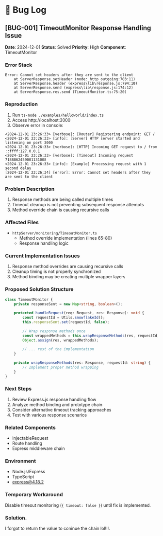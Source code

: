 # 🐛 Bug Log

## [BUG-001] TimeoutMonitor Response Handling Issue
**Date**: 2024-12-01
**Status**: Solved
**Priority**: High
**Component**: TimeoutMonitor

### Error Stack
```
Error: Cannot set headers after they are sent to the client
    at ServerResponse.setHeader (node:_http_outgoing:703:11)
    at ServerResponse.header (express\lib\response.js:794:10)
    at ServerResponse.send (express\lib\response.js:174:12)
    at ServerResponse.res.send (TimeoutMonitor.ts:75:20)
```

### Reproduction
1. Run `ts-node ./examples/helloworld/index.ts`
2. Access http://localhost:3000
3. Observe error in console:
```
<2024-12-01 23:26:33> [verbose]: [Router] Registering endpoint: GET /
<2024-12-01 23:26:33> [info]: [Server] HTTP server started and listening on port 3000
<2024-12-01 23:26:33> [verbose]: [HTTP] Incoming GET request to / from ::ffff:127.0.0.1
<2024-12-01 23:26:33> [verbose]: [Timeout] Incoming request 7188862459001131008
<2024-12-01 23:26:33> [info]: [Example] Processing request with 1 second delay
[2024-12-01 23:26:34] [error]: Error: Cannot set headers after they are sent to the client
```

### Problem Description
1. Response methods are being called multiple times
2. Timeout cleanup is not preventing subsequent response attempts
3. Method override chain is causing recursive calls

### Affected Files
- `httpServer/monitoring/TimeoutMonitor.ts`
  - Method override implementation (lines 65-80)
  - Response handling logic

### Current Implementation Issues
1. Response method overrides are causing recursive calls
2. Cleanup timing is not properly synchronized
3. Method binding may be creating multiple wrapper layers

### Proposed Solution Structure
```typescript
class TimeoutMonitor {
    private responseSent = new Map<string, boolean>();
    
    protected handleRequest(req: Request, res: Response): void {
        const requestId = Utils.snowflakeId();
        this.responseSent.set(requestId, false);
        
        // Wrap response methods once
        const wrappedMethods = this.wrapResponseMethods(res, requestId);
        Object.assign(res, wrappedMethods);
        
        // ... rest of the implementation
    }
    
    private wrapResponseMethods(res: Response, requestId: string) {
        // Implement proper method wrapping
    }
}
```

### Next Steps
1. Review Express.js response handling flow
2. Analyze method binding and prototype chain
3. Consider alternative timeout tracking approaches
4. Test with various response scenarios

### Related Components
- InjectableRequest
- Route handling
- Express middleware chain

### Environment
- Node.js/Express
- TypeScript
- express@4.18.2

### Temporary Workaround
Disable timeout monitoring (`{ timeout: false }`) until fix is implemented.

### Solution.
I forgot to return the value to coninue the chain lol!!!.